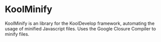 KoolMinify
==========

KoolMinify is an library for the KoolDevelop framework, automating the usage of minified Javascript files. Uses the Google Closure Compiler to minify files.